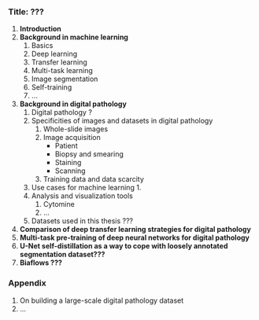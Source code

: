 ### **Title:** ???

1. **Introduction**
4. **Background in machine learning**
    1. Basics
    2. Deep learning
    3. Transfer learning
    4. Multi-task learning
    5. Image segmentation
    6. Self-training
    7. ...
2. **Background in digital pathology** 
    1. Digital pathology ? 
    2. Specificities of images and datasets in digital pathology 
        1. Whole-slide images
        2. Image acquisition
            * Patient  
            * Biopsy and smearing
            * Staining
            * Scanning
        3. Training data and data scarcity 
    3. Use cases for machine learning
        1. 
    4. Analysis and visualization tools
        1. Cytomine
        2. ...  
    5. Datasets used in this thesis ???
5. **Comparison of deep transfer learning strategies for digital pathology**
6. **Multi-task pre-training of deep neural networks for digital pathology**
7. **U-Net self-distillation as a way to cope with loosely annotated segmentation dataset???**
8. **Biaflows ???**

### Appendix

1. On building a large-scale digital pathology dataset
2. ...
